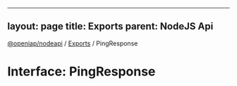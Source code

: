
---
layout: page
title: Exports
parent: NodeJS Api
---
[@openiap/nodeapi](../README.md) / [Exports](../modules.md) / PingResponse

# Interface: PingResponse
